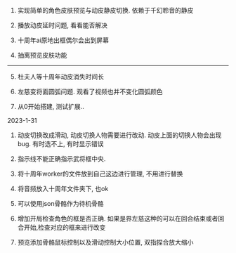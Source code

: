 1. 实现简单的角色皮肤预览与动皮静皮切换. 依赖于千幻聆音的静皮

2. 播放动皮延时问题, 看看能否解决

3. 十周年ai原地出框偶尔会出到屏幕

4. 抽离预览皮肤功能


-----
5. 杜夫人等十周年动皮消失时间长

6. 左慈变将面圆弧问题. 观看了视频也并不变化圆弧颜色

7. 从0开始搭建, 测试扩展..

2023-1-31

1. 动皮切换改成滑动, 动皮切换人物需要进行改动. 动皮上面的切换人物会出现bug. 有时选不上, 有时显示错误

2. 指示线不能正确指示武将框中央. 

3. 将十周年worker的文件放到自己这边进行管理, 不用进行替换

4. 将音频放入十周年文件夹下, 也ok

5. 可以使用json骨骼作为待机骨骼

6. 增加开局检查角色的框是否正确. 如果是界左慈这种的可以在回合结束或者回合开始,检查对应的框来进行改变

7. 预览添加骨骼鼠标控制以及滑动控制大小位置, 双指捏合放大缩小




